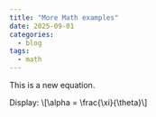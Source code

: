 ```yaml
---
title: "More Math examples"
date: 2025-09-01
categories:
  - blog
tags:
  - math
---
```


This is a new equation.

Display: \\[\alpha = \frac{\xi}{\theta}\\]

